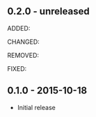 ## 0.2.0 - unreleased

ADDED:

CHANGED:

REMOVED:

FIXED:

## 0.1.0 - 2015-10-18

- Initial release
